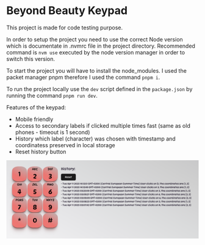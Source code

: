 # Beyond Beauty Keypad

This project is made for code testing purpose.

In order to setup the project you need to use the correct Node version which is
documentate in .nvmrc file in the project directory. Recommended command is `nvm use`
executed by the node version manager in order to switch this version.

To start the project you will have to install the node_modules. I used the packet manager pnpm 
therefore I used the command `pnpm i`.

To run the project locally use the `dev` script defined in the `package.json` by running the command
`pnpm run dev`.

Features of the keypad:

- Mobile friendly
- Access to secondary labels if clicked multiple times fast (same as old phones - timeout is 1 second)
- History which label (character) was chosen with timestamp and coordinatess preserved in local storage
- Reset history button

![](https://github.com/ljubomirsinadinovski/beyond-beauty-keypad/blob/main/example2.png)